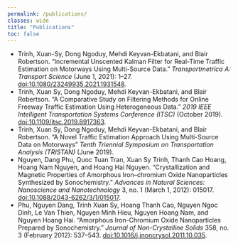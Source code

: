 ```yaml
---
permalink: /publications/
classes: wide
title: "Publications"
toc: false
---
```


- Trinh, Xuan-Sy, Dong Ngoduy, Mehdi Keyvan-Ekbatani, and Blair Robertson. “Incremental Unscented Kalman Filter for Real-Time Traffic Estimation on Motorways Using Multi-Source Data.” *Transportmetrica A: Transport Science* (June 1, 2021): 1–27. [doi:10.1080/23249935.2021.1931548](https://doi.org/10.1080/23249935.2021.1931548).
- Trinh, Xuan Sy, Dong Ngoduy, Mehdi Keyvan-Ekbatani, and Blair Robertson. “A Comparative Study on Filtering Methods for Online Freeway Traffic Estimation Using Heterogeneous Data.” *2019 IEEE Intelligent Transportation Systems Conference (ITSC)* (October 2019). [doi:10.1109/itsc.2019.8917363](https://doi.org/10.1109/itsc.2019.8917363).
- Trinh, Xuan Sy, Dong Ngoduy, Mehdi Keyvan-Ekbatani, and Blair Robertson. “A Novel Traffic Estimation Approach Using Multi-Source Data on Motorways” *Tenth Triennial Symposium on Transportation Analysis (TRISTAN)* (June 2019).
- Nguyen, Dang Phu, Quoc Tuan Tran, Xuan Sy Trinh, Thanh Cao Hoang, Hoang Nam Nguyen, and Hoang Hai Nguyen. “Crystallization and Magnetic Properties of Amorphous Iron–chromium Oxide Nanoparticles Synthesized by Sonochemistry.” *Advances in Natural Sciences: Nanoscience and Nanotechnology* 3, no. 1 (March 1, 2012): 015017. [doi:10.1088/2043-6262/3/1/015017](https://doi.org/10.1088/2043-6262/3/1/015017).
- Phu, Nguyen Dang, Trinh Xuan Sy, Hoang Thanh Cao, Nguyen Ngoc Dinh, Le Van Thien, Nguyen Minh Hieu, Nguyen Hoang Nam, and Nguyen Hoang Hai. “Amorphous Iron-Chromium Oxide Nanoparticles Prepared by Sonochemistry.” *Journal of Non-Crystalline Solids* 358, no. 3 (February 2012): 537–543. [doi:10.1016/j.jnoncrysol.2011.10.035](https://doi.org/10.1016/j.jnoncrysol.2011.10.035).
